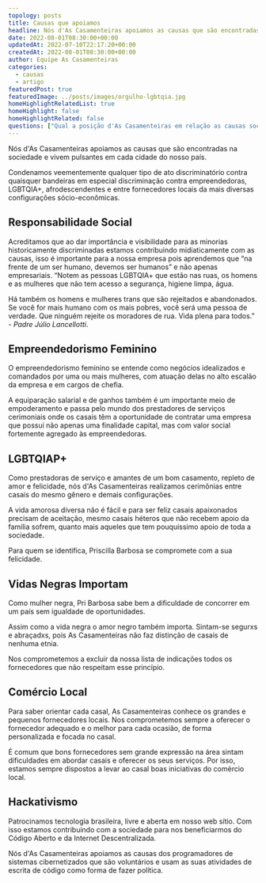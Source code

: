 ```yaml
---
topology: posts
title: Causas que apoiamos
headline: Nós d'As Casamenteiras apoiamos as causas que são encontradas na sociedade e vivem pulsantes em cada cidade do nosso país.
date: 2022-08-01T08:30:00+00:00
updatedAt: 2022-07-10T22:17:20+00:00
createdAt: 2022-08-01T08:30:00+00:00
author: Equipe As Casamenteiras
categories:
  - causas
  - artigo
featuredPost: true
featuredImage: ../posts/images/orgulho-lgbtqia.jpg
homeHighlightRelatedList: true
homeHighlight: false
homeHighlightRelated: false
questions: ["Qual a posição d'As Casamenteiras em relação as causas sociais?:Nós d'As Casamenteiras apoiamos as causas que são encontradas na sociedade e vivem pulsantes em cada cidade do nosso país. Condenamos veementemente qualquer tipo de ato discriminatório contra quaisquer bandeiras em especial discriminação contra empreendedoras, LGBTQIA+, afrodescendentes e entre fornecedores locais da mais diversas configurações sócio-econômicas.", "Quais as bandeiras defendidas pelAs Casamenteiras?:Empreendedorismo Feminino, LGBTQIAP+, Vidas Negras Importam, Comércio Local e Hackativismo."]
---
```


Nós d'As Casamenteiras apoiamos as causas que são encontradas na sociedade e vivem pulsantes em cada cidade do nosso país.

Condenamos veementemente qualquer tipo de ato discriminatório contra quaisquer bandeiras em especial discriminação contra empreendedoras, LGBTQIA+, afrodescendentes e entre fornecedores locais da mais diversas configurações sócio-econômicas.

## Responsabilidade Social

Acreditamos que ao dar importância e visibilidade para as minorias historicamente discriminadas estamos contribuindo midiaticamente com as causas, isso é importante para a nossa empresa pois aprendemos que “na frente de um ser humano, devemos ser humanos” e não apenas empresariais.
“Notem as pessoas LGBTQIA+ que estão nas ruas, os homens e as mulheres que não tem acesso a segurança, higiene limpa, água.

Há também os homens e mulheres trans que são rejeitados e abandonados. Se você for mais humano com os mais pobres, você será uma pessoa de verdade. Que ninguém rejeite os moradores de rua. Vida plena para todos.” - _Padre Júlio Lancellotti_.

## Empreendedorismo Feminino

O empreendedorismo feminino se entende como negócios idealizados e comandados por uma ou mais mulheres, com atuação delas no alto escalão da empresa e em cargos de chefia.

A equiparação salarial e de ganhos também é um importante meio de empoderamento e passa pelo mundo dos prestadores de serviços cerimoniais onde os casais têm a oportunidade de contratar uma empresa que possui não apenas uma finalidade capital, mas com valor social fortemente agregado às empreendedoras.

## LGBTQIAP+

Como prestadoras de serviço e amantes de um bom casamento, repleto de amor e felicidade, nós d'As Casamenteiras realizamos cerimônias entre casais do mesmo gênero e demais configurações.

A vida amorosa diversa não é fácil e para ser feliz casais apaixonados precisam de aceitação, mesmo casais héteros que não recebem apoio da família sofrem, quanto mais aqueles que tem pouquíssimo apoio de toda a sociedade.

Para quem se identifica, Priscilla Barbosa se compromete com a sua felicidade.

## Vidas Negras Importam

Como mulher negra, Pri Barbosa sabe bem a dificuldade de concorrer em um país sem igualdade de oportunidades.

Assim como a vida negra o amor negro também importa. Sintam-se segurxs e abraçadxs, pois As Casamenteiras não faz distinção de casais de nenhuma etnia.

Nos comprometemos a excluir da nossa lista de indicações todos os fornecedores que não respeitam esse princípio.

## Comércio Local

Para saber orientar cada casal, As Casamenteiras conhece os grandes e pequenos fornecedores locais. Nos comprometemos sempre a oferecer o fornecedor adequado e o melhor para cada ocasião, de forma personalizada e focada no casal.

É comum que bons fornecedores sem grande expressão na área sintam dificuldades em abordar casais e oferecer os seus serviços. Por isso, estamos sempre dispostos a levar ao casal boas iniciativas do comércio local.

## Hackativismo

Patrocinamos tecnologia brasileira, livre e aberta em nosso web sítio. Com isso estamos contribuindo com a sociedade para nos beneficiarmos do Código Aberto e da Internet Descentralizada.

Nós d'As Casamenteiras apoiamos as causas dos programadores de sistemas cibernetizados que são voluntários e usam as suas atividades de escrita de código como forma de fazer política.

